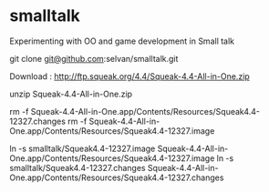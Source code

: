 smalltalk
=========

Experimenting with OO and game development in Small talk

git clone git@github.com:selvan/smalltalk.git

Download : http://ftp.squeak.org/4.4/Squeak-4.4-All-in-One.zip

unzip Squeak-4.4-All-in-One.zip

rm -f Squeak-4.4-All-in-One.app/Contents/Resources/Squeak4.4-12327.changes
rm -f Squeak-4.4-All-in-One.app/Contents/Resources/Squeak4.4-12327.image

ln -s smalltalk/Squeak4.4-12327.image Squeak-4.4-All-in-One.app/Contents/Resources/Squeak4.4-12327.image
ln -s smalltalk/Squeak4.4-12327.changes Squeak-4.4-All-in-One.app/Contents/Resources/Squeak4.4-12327.changes

